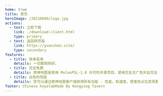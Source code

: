 ```yaml
---
home: true
title: 首页
heroImage: /20210609/logo.jpg
actions:
  - text: 立即下载
    link: ./download-client.html
    type: primary
  - text: 返回网页版
    link: https://yuanshen.site/
    type: secondary
features:
  - title: 简单易用
    details: 一切都刚刚好。
  - title: 完全免费
    details: 原神地图是使用 MulanPSL-1.0 许可的开源项目，使用完全无广告并且完全免费。
  - title: 出色的性能
    details: 您可以通过原神地图客户端获得所有功能 - 性能、和速度，使查找点位变得更加轻松。
footer: Chinese hoyolabMade By Kongying Tavern
---
```

